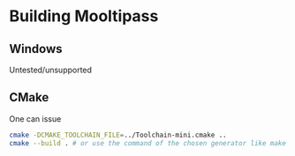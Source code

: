 # Building Mooltipass

## Windows
Untested/unsupported

## CMake
One can issue
```bash
cmake -DCMAKE_TOOLCHAIN_FILE=../Toolchain-mini.cmake ..
cmake --build . # or use the command of the chosen generator like make
```
